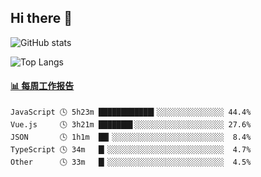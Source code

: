## Hi there 👋

![GitHub stats](https://github-readme-stats.orilight.top/api?username=orilights)

![Top Langs](https://github-readme-stats.orilight.top/api/top-langs/?username=orilights&layout=compact)

<!-- waka-box start -->
#### <a href="https://gist.github.com/92c8d5b388768c10efcba86e82b7c4fb" target="_blank">📊 每周工作报告</a>
```text
JavaScript 🕓 5h23m ████████████▍░░░░░░░░░░░░░░░ 44.4%
Vue.js     🕓 3h21m ███████▋░░░░░░░░░░░░░░░░░░░░ 27.6%
JSON       🕓 1h1m  ██▎░░░░░░░░░░░░░░░░░░░░░░░░░  8.4%
TypeScript 🕓 34m   █▎░░░░░░░░░░░░░░░░░░░░░░░░░░  4.7%
Other      🕓 33m   █▎░░░░░░░░░░░░░░░░░░░░░░░░░░  4.5%
```
<!-- Powered by https://github.com/journey-ad/waka-box-go . -->
<!-- waka-box end -->
